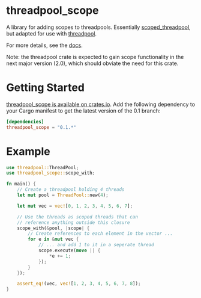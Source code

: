 threadpool_scope
==============

A library for adding scopes to threadpools. Essentially [scoped_threadpool](https://crates.io/crates/scoped_threadpool), but adapted for use with [threadpool](https://crates.io/crates/threadpool).

For more details, see the [docs](https://docs.rs/threadpool_scope).

Note: the threadpool crate is expected to gain scope functionality in the next major version (2.0), which should obviate the need for this crate.

# Getting Started

[threadpool_scope is available on crates.io](https://crates.io/crates/threadpool_scope).
Add the following dependency to your Cargo manifest to get the latest version of the 0.1 branch:
```toml
[dependencies]
threadpool_scope = "0.1.*"
```

# Example

```rust
use threadpool::ThreadPool;
use threadpool_scope::scope_with;

fn main() {
    // Create a threadpool holding 4 threads
    let mut pool = ThreadPool::new(4);

    let mut vec = vec![0, 1, 2, 3, 4, 5, 6, 7];

    // Use the threads as scoped threads that can
    // reference anything outside this closure
    scope_with(&pool, |scope| {
        // Create references to each element in the vector ...
        for e in &mut vec {
            // ... and add 1 to it in a seperate thread
            scope.execute(move || {
                *e += 1;
            });
        }
    });

    assert_eq!(vec, vec![1, 2, 3, 4, 5, 6, 7, 8]);
}
```